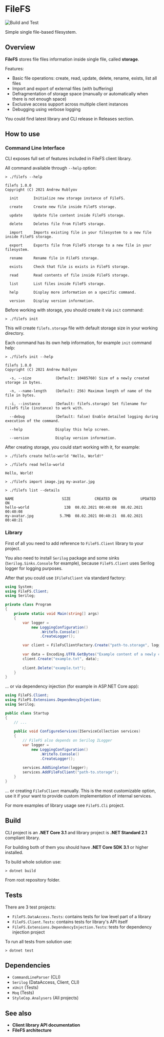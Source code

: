 # FileFS

![Build and Test](https://github.com/seclerp/FileFS/workflows/Build%20and%20Test/badge.svg)

Simple single file-based filesystem.

## Overview

**FileFS** stores file files information inside single file, called **storage**.

Features:
- Basic file operations: create, read, update, delete, rename, exists, list all files
- Import and export of external files (with buffering)
- Defragmentation of storage space (manually or automatically when there is not enough space)
- Exclusive access support across multiple client instances
- Debugging using verbose logging

You could find latest library and CLI release in Releases section.

## How to use

### Command Line Interface

CLI exposes full set of features included in FileFS client library.

All command available through `--help` option:

```
> ./filefs --help

filefs 1.0.0
Copyright (C) 2021 Andrew Rublyov

  init       Initialize new storage instance of FileFS.

  create     Create new file inside FileFS storage.

  update     Update file content inside FileFS storage.

  delete     Deletes file from FileFS storage.

  import     Imports existing file in your filesystem to a new file inside FileFS storage.

  export     Exports file from FileFS storage to a new file in your filesystem.

  rename     Rename file in FileFS storage.

  exists     Check that file is exists in FileFS storage.

  read       Read contents of file inside FileFS storage.

  list       List files inside FileFS storage.

  help       Display more information on a specific command.

  version    Display version information.
```

Before working with storage, you should create it via `init` command:

```
> ./filefs init
```
This will create `filefs.storage` file with default storage size in your working directory.

Each command has its own help information, for example `init` command help:

```
> ./filefs init --help

filefs 1.0.0
Copyright (C) 2021 Andrew Rublyov

  -s, --size           (Default: 10485760) Size of a newly created storage in bytes.

  -n, --name-length    (Default: 256) Maximum length of name of the file in bytes.

  -i, --instance       (Default: filefs.storage) Set filename for FileFS file (instance) to work with.

  --debug              (Default: false) Enable detailed logging during execution of the command.

  --help               Display this help screen.

  --version            Display version information.
```

After creating storage, you could start working with it, for example:

```
> ./filefs create hello-world "Hello, World!"

> ./filefs read hello-world

Hello, World!

> ./filefs import image.jpg my-avatar.jpg

> ./filefs list --details

NAME                      SIZE           CREATED ON           UPDATED ON
hello-world                13B  08.02.2021 00:40:08  08.02.2021 00:40:08
my-avatar.jpg            5.7MB  08.02.2021 00:40:21  08.02.2021 00:40:21
```

### Library

First of all you need to add reference to `FileFS.Client` library to your project.

You also need to install `Serilog` package and some sinks (`Serilog.Sinks.Console` for example), because `FileFS.Client` uses Serilog logger for logging purposes.

After that you could use `IFileFsClient` via standard factory:

```csharp
using System;
using FileFS.Client;
using Serilog;

private class Program
{
    private static void Main(string[] args)
    {
        var logger =
            new LoggingConfiguration()
                .WriteTo.Console()
                .CreateLogger();

        var client = FileFsClientFactory.Create("path-to.storage", logger);
        
        var data = Encoding.UTF8.GetBytes("Example content of a newly created file");
        client.Create("example.txt", data);
        
        client.Delete("example.txt");
    }
}

```

... or via dependency injection (for example in ASP.NET Core app):

```csharp
using FileFS.Client;
using FileFS.Extensions.DependencyInjection;
using Serilog;

public class Startup
{
    // ...
    
    public void ConfigureServices(IServiceCollection services)
    {
        // FileFS also depends on Serilog ILogger
        var logger =
            new LoggingConfiguration()
                .WriteTo.Console()
                .CreateLogger();
        
        services.AddSingleton(logger);
        services.AddFileFsClient("path-to.storage");
    }
}
```

... or creating `FileFsClient` manually.
This is the most customizable option, use it if your want to provide custom implementation of internal services.

For more examples of library usage see `FileFS.Cli` project.

## Build

CLI project is an **.NET Core 3.1** and library project is **.NET Standard 2.1** compliant library.

For building both of them you should have **.NET Core SDK 3.1** or higher installed.

To build whole solution use:

`> dotnet build`

From root repository folder.

## Tests

There are 3 test projects:
- `FileFS.DataAccess.Tests`: contains tests for low level part of a library
- `FileFS.Client.Tests`: contains tests for library's API itself
- `FileFS.Extensions.DependencyInjection.Tests`: tests for dependency injection project

To run all tests from solution use:

`> dotnet test`

## Dependencies

- `CommandLineParser` (CLI)
- `Serilog` (DataAccess, Client, CLI)
- `xUnit` (Tests)
- `Moq` (Tests)
- `StyleCop.Analysers` (All projects)

## See also

- **Client library API documentation**
- **FileFS architecture**

